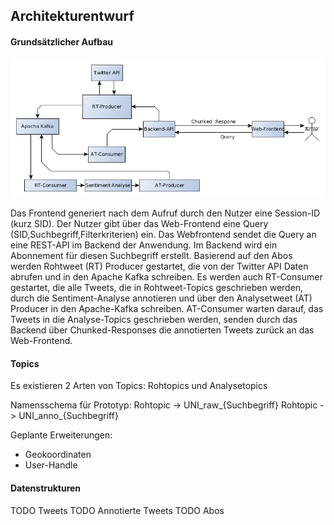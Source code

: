## Architekturentwurf

#### Grundsätzlicher Aufbau

![There should be an architecture diagram here!](arch.png "Logo Title Text 1")

Das Frontend generiert nach dem Aufruf durch den Nutzer eine Session-ID (kurz SID). 
Der Nutzer gibt über das Web-Frontend eine Query (SID,Suchbegriff,Filterkriterien) ein.
Das Webfrontend sendet die Query an eine REST-API im Backend der Anwendung.
Im Backend wird ein Abonnement für diesen Suchbegriff erstellt.
Basierend auf den Abos werden Rohtweet (RT) Producer gestartet, die von der Twitter API Daten abrufen und in den Apache Kafka schreiben.
Es werden auch RT-Consumer gestartet, die alle Tweets, die in Rohtweet-Topics geschrieben werden, durch die Sentiment-Analyse annotieren und über den Analysetweet (AT) Producer in den Apache-Kafka schreiben. 
AT-Consumer warten darauf, das Tweets in die Analyse-Topics geschrieben werden, senden durch das Backend über Chunked-Responses die annotierten Tweets zurück an das Web-Frontend.

#### Topics

Es existieren 2 Arten von Topics: Rohtopics und Analysetopics

Namensschema für Prototyp:
Rohtopic -> UNI\_raw\_{Suchbegriff}
Rohtopic -> UNI\_anno\_{Suchbegriff}

Geplante Erweiterungen:
* Geokoordinaten
* User-Handle

#### Datenstrukturen

TODO Tweets
TODO Annotierte Tweets
TODO Abos

####




